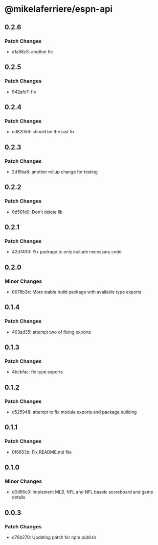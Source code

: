 # @mikelaferriere/espn-api

## 0.2.6

### Patch Changes

- e1a98c5: another fic

## 0.2.5

### Patch Changes

- 942afc7: fix

## 0.2.4

### Patch Changes

- cd82056: should be the last fix

## 0.2.3

### Patch Changes

- 2d15ba6: another rollup change for testing

## 0.2.2

### Patch Changes

- 0d501d0: Don't delete lib

## 0.2.1

### Patch Changes

- 42d7430: FIx package to only include necessary code

## 0.2.0

### Minor Changes

- 0078b3e: More stable build package with available type exports

## 0.1.4

### Patch Changes

- 403ad35: attempt two of fixing exports

## 0.1.3

### Patch Changes

- 4bcbfac: fix type exports

## 0.1.2

### Patch Changes

- d525948: attempt to fix module exports and package building

## 0.1.1

### Patch Changes

- 0f6653b: Fix README.md file

## 0.1.0

### Minor Changes

- d0d56c0: Implement MLB, NFL and NFL baseic scoreboard and game details

## 0.0.3

### Patch Changes

- d76b270: Updating patch for npm publish
